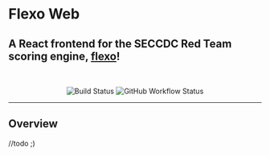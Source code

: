 <div align="center>

<img src="./public/flexo.png" align="center" />

# Flexo Web

## A React frontend for the SECCDC Red Team scoring engine, [flexo](https;//github.com/seccdc/flexo)!

</div>

<br/>

<div align="center">

![Build Status](https://github.com/parsec/flexo-web/actions/workflows/build_react.yml/badge.svg)
![GitHub Workflow Status](https://img.shields.io/github/workflow/status/parsec/flexo-web/build_react.yml?style=for-the-badge)

</div>

---

## Overview

//todo ;)